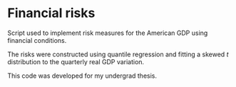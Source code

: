 # Financial risks

Script used to implement risk measures for the American GDP using financial conditions.

The risks were constructed using quantile regression and fitting a skewed $t$ distribution to the quarterly real GDP variation.

This code was developed for my undergrad thesis. 

#
